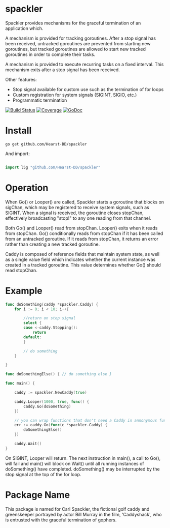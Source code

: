 spackler
========

Spackler provides mechanisms for the graceful termination of an application which.

A mechanism is provided for tracking goroutines.  After a stop signal has been
received, untracked goroutines are prevented from starting new goroutines, but
tracked goroutines are allowed to start new tracked goroutines in order to complete
their tasks.

A mechanism is provided to execute recurring tasks on a fixed interval.  This
mechanism exits after a stop signal has been received.

Other features:
* Stop signal available for custom use such as the termination of for loops
* Custom registration for system signals (SIGINT, SIGIO, etc.)
* Programmatic termination

[![Build Status](https://travis-ci.org/Hearst-DD/spackler.svg?branch=master)](https://travis-ci.org/Hearst-DD/spackler) [![Coverage](http://gocover.io/_badge/github.com/Hearst-DD/spackler?v=1)](http://gocover.io/github.com/Hearst-DD/spackler?v=1) [![GoDoc](https://godoc.org/github.com/Hearst-DD/spackler?status.svg)](https://godoc.org/github.com/Hearst-DD/spackler)

Install
=======

```
go get github.com/Hearst-DD/spackler
```

And import:
```go

import l5g "github.com/Hearst-DD/spackler"
```


Operation
=========

When Go() or Looper() are called, Spackler starts a goroutine that blocks on
sigChan, which may be registered to receive system signals, such as SIGINT.  When
a signal is received, the goroutine closes stopChan, effectively broadcasting
"stop!" to any one reading from that channel.

Both Go() and Looper() read from stopChan.  Looper() exits when it reads from stopChan.
Go() conditionally reads from stopChan if it has been called from an untracked
goroutine.  If it reads from stopChan, it returns an error rather than creating
a new tracked goroutine.

Caddy is composed of reference fields that maintain system state, as well as a single
value field which indicates whether the current instance was created in a tracked
goroutine.  This value determines whether Go() should read stopChan.


Example
=======

```go
func doSomething(caddy *spackler.Caddy) {
	for i := 0; i < 10; i++{

		//return on stop signal
		select {
		case <-caddy.Stopping():
			return
		default:
		}

		// do something
	}

}

func doSomethingElse() { // do something else }

func main() {

	caddy := spackler.NewCaddy(true)

	caddy.Looper(1000, true, func() {
		caddy.Go(doSomething)
	})

	// you can wrap functions that don't need a Caddy in annonymous functions
	err := caddy.Go(func(c *spackler.Caddy) {
		doSomethingElse()
	})

	caddy.Wait()
}
```

On SIGINT, Looper will return.  The next instruction in main(), a call to Go(), will
fail and main() will block on Wait() until all running instances of doSomething()
have completed.  doSomething() may be interrupted by the stop signal at the top
of the for loop.


# Package Name

This package is named for Carl Spackler, the fictional golf caddy and greenskeeper
portrayed by actor Bill Murray in the film, 'Caddyshack', who is entrusted with
the graceful termination of gophers.
